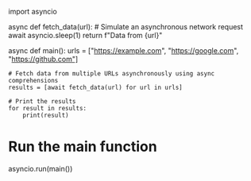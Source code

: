 import asyncio

async def fetch_data(url):
    # Simulate an asynchronous network request
    await asyncio.sleep(1)
    return f"Data from {url}"

async def main():
    urls = ["https://example.com", "https://google.com", "https://github.com"]

    # Fetch data from multiple URLs asynchronously using async comprehensions
    results = [await fetch_data(url) for url in urls]

    # Print the results
    for result in results:
        print(result)

# Run the main function
asyncio.run(main())